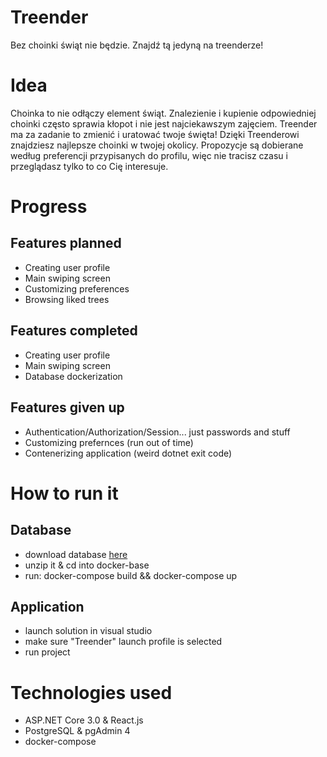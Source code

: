 # Treender
Bez choinki świąt nie będzie. Znajdź tą jedyną na treenderze!

# Idea 
Choinka to nie odłączy element świąt. Znalezienie i kupienie odpowiedniej choinki często sprawia kłopot
i nie jest najciekawszym zajęciem. Treender ma za zadanie to zmienić i uratować twoje święta! Dzięki Treenderowi znajdziesz najlepsze choinki w twojej okolicy. Propozycje są dobierane według preferencji przypisanych do profilu, więc nie tracisz czasu i przeglądasz tylko to co Cię interesuje.

# Progress

## Features planned
* Creating user profile
* Main swiping screen
* Customizing preferences
* Browsing liked trees

## Features completed
* Creating user profile
* Main swiping screen
* Database dockerization

## Features given up
* Authentication/Authorization/Session... just passwords and stuff
* Customizing prefernces (run out of time)
* Contenerizing application (weird dotnet exit code)


# How to run it

## Database
* download database [here](https://drive.google.com/open?id=1UZ3qk-RSMgt0t_E3956qAIwYvPUjUit8)
* unzip it & cd into docker-base
* run: docker-compose build && docker-compose up

## Application
* launch solution in visual studio
* make sure "Treender" launch profile is selected
* run project

# Technologies used
* ASP.NET Core 3.0 & React.js
* PostgreSQL & pgAdmin 4
* docker-compose 